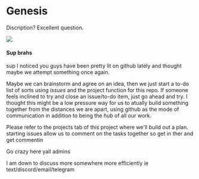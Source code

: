 # Genesis
Discription? Excellent question.

<img src="media/much-excited-very-wow.gif">

#### Sup brahs
sup
I noticed you guys have been pretty lit on github lately and thought maybe we attempt something once again.

Maybe we can brainstorm and agree on an idea, then we just start a to-do list of sorts using *issues* and the project function for this repo.
If someone feels inclined to try and close an issue/to-do item, just go ahead and try. I thought this might be a low pressure way for us to atually build something together from the distances we are apart, using github as the mode of communication in addition to being the *hub* of all our work.

Please refer to the projects tab of this project where we'll build out a plan. starting issues allow us to comment on the tasks together so get in ther and get commentin

Go crazy here yall admins

I am down to discuss more somewhere more efficiently ie text/discord/email/telegram 
